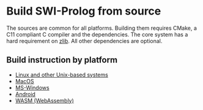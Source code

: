# Build SWI-Prolog from source

The sources are common for all platforms.  Building them requires
CMake, a C11 compliant C compiler and the dependencies.  The core
system has a hard requirement on [zlib](https://zlib.net/).  All other
dependencies are optional.

## Build instruction by platform

 - [Linux and other Unix-based systems](</build/unix.html>)
 - [MacOS](macos.md)
 - [MS-Windows](windows.md)
 - [Android](linuxonandroid.md)
 - [WASM (WebAssembly)](WebAssembly.md)
